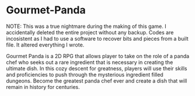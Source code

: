 # Gourmet-Panda
NOTE: This was a true nightmare during the making of this game. I accidentally deleted the entire project without any backup. Codes are incosistent as I had to use a software to recover bits and pieces from a built file. It altered everything I wrote.

Gourmet Panda is a 2D RPG that allows player to take on the role of a panda chef who seeks out a rare ingredient that is necessary in creating the ultimate dish. In this cozy descent for greatness, players will use their skills and proficiencies to push through the mysterious ingredient filled dungeons. Become the greatest panda chef ever and create a dish that will remain in history for centuries.

